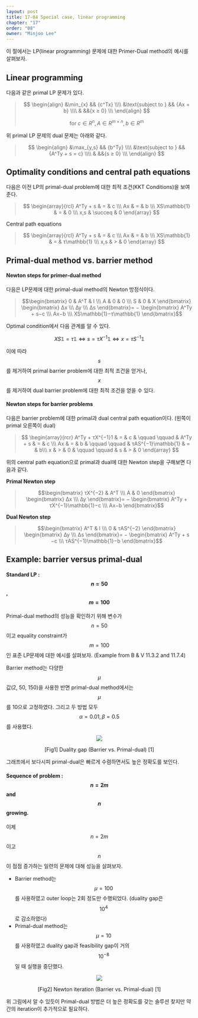 ```yaml
---
layout: post
title: 17-04 Special case, linear programming
chapter: "17"
order: "08"
owner: "Minjoo Lee"
---
```

이 절에서는 LP(linear programming) 문제에 대한 Primer-Dual method의 예시를 살펴보자.

## Linear programming
다음과 같은 primal LP 문제가 있다.
>$$
>\begin{align}
>    &\min_{x} && {c^Tx} \\\\
>    &\text{subject to } && {Ax = b} \\\\
>    & &&{x ≥ 0} \\\
>\end{align}
>$$
>
> $$\text{for } c ∈R^n, A ∈R^{m×n}, b ∈R^m$$


위 primal LP 문제의 dual 문제는 아래와 같다.
>$$
>\begin{align}
>    &\max_{y,s}  && {b^Ty} \\\\
>    &\text{subject to } && {A^Ty + s = c} \\\\
>    & &&{s ≥ 0} \\\
>\end{align}
>$$


## Optimality conditions and central path equations
다음은 이전 LP의 primal-dual problem에 대한 최적 조건(KKT Conditions)을 보여준다.
> $$
> \begin{array}{rcl}
> A^Ty + s & = & c \\\
> Ax & = & b \\\
> XS\mathbb{1} & = & 0 \\\
> x,s  & \succeq & 0
> \end{array}
> $$


Central path equations
> $$
> \begin{array}{rcl}
> A^Ty + s & = & c \\\
> Ax & = & b \\\
> XS\mathbb{1} & = & τ\mathbb{1} \\\
> x,s  & > & 0
> \end{array}
> $$


## Primal-dual method vs. barrier method
#### Newton steps for primer-dual method
다음은 LP문제에 대한 primal-dual method의 Newton 방정식이다.

> $$\begin{bmatrix}
0 & A^T & I \\\
A & 0 & 0 \\\
S & 0 & X 
\end{bmatrix}
\begin{bmatrix}
∆x \\\
∆y \\\
∆s 
\end{bmatrix}= −
\begin{bmatrix}
A^Ty + s−c \\\
Ax−b \\\
XS\mathbb{1}−τ\mathbb{1} 
\end{bmatrix}$$

Optimal condition에서 다음 관계를 알 수 있다.

$$XS\mathbb{1} = \tau \mathbb{1} \iff s = \tau X^{−1}\mathbb{1} \iff x = \tau S^{−1}\mathbb{1}$$

이에 따라 $$s$$를 제거하여 primal barrier problem에 대한 최적 조건을 얻거나, $$x$$를 제거하여 dual barrier problem에 대한 최적 조건을 얻을 수 있다.

#### Newton steps for barrier problems
다음은 barrier problem에 대한 primal과 dual central path equation이다. (왼쪽이 primal 오른쪽이 dual)
> $$
> \begin{array}{rcr}
> A^Ty + τX^{−1}1 & = & c & \qquad \qquad & A^Ty + s & = & c \\\
> Ax & = & b & \qquad \qquad & τAS^{−1}\mathbb{1} & = & b\\\
> x & > & 0 & \qquad \qquad & s & > & 0
> \end{array}
> $$
> 

위의 central path equation으로 primal과 dual에 대한 Newton step을 구해보면 다음과 같다.

**Primal Newton step**
> $$\begin{bmatrix}
τX^{−2} & A^T \\\
A & 0
\end{bmatrix}
\begin{bmatrix}
∆x \\\
∆y
\end{bmatrix}= −
\begin{bmatrix}
A^Ty + τX^{−1}\mathbb{1}−c \\\
Ax−b 
\end{bmatrix}$$ 

**Dual Newton step**
> $$\begin{bmatrix}
A^T & I \\\
0 & τAS^{−2}
\end{bmatrix}
\begin{bmatrix}
∆y \\\
∆s
\end{bmatrix}= −
\begin{bmatrix}
A^Ty + s −c \\\
τAS^{−1}\mathbb{1}−b
\end{bmatrix}$$ 


## Example: barrier versus primal-dual
#### Standard LP : $$n = 50$$, $$m = 100$$
Primal-dual method의 성능을 확인하기 위해 변수가 $$n = 50$$이고 equality constraint가 $$m = 100$$인 표준 LP문제에 대한 예시를 살펴보자. (Example from B & V 11.3.2 and 11.7.4)

Barrier method는 다양한  $$\mu$$값(2, 50, 150)을 사용한 반면 primal-dual method에서는 $$\mu$$를 10으로 고정하였다.
그리고 두 방법 모두 $$\alpha = 0.01, \beta = 0.5$$를 사용했다.


<figure class="image" style="align: center;">
<p align="center">
  <img src="https://wikidocs.net/images/page/21647/barrier_vs_primal_dual.png">
  <figcaption style="text-align: center;">[Fig1] Duality gap (Barrier vs. Primal-dual) [1]</figcaption>
</p>
</figure>

그래프에서 보다시피 primal-dual은 빠르게 수렴하면서도 높은 정확도를 보인다.

#### Sequence of problem : $$n = 2m$$ and $$n$$ growing. 
이제 $$n = 2m$$이고 $$n$$이 점점 증가하는 일련의 문제에 대해 성능을 살펴보자.

* Barrier method는 $$\mu = 100$$를 사용하였고 outer loop는 2회 정도만 수행되었다. (duality gap은 $$10^4$$로 감소하였다) 
* Primal-dual method는 $$\mu = 10$$를 사용하였고 duality gap과 feasibility gap이 거의 $$10^{−8}$$일 때 실행을 중단했다.

<figure class="image" style="align: center;">
<p align="center">
  <img src="https://wikidocs.net/images/page/21647/barrier_vs_primal_dual2.png">
  <figcaption style="text-align: center;">[Fig2] Newton iteration (Barrier vs. Primal-dual) [1]</figcaption>
</p>
</figure>

위 그림에서 알 수 있듯이 Primal-dual 방법은 더 높은 정확도를 갖는 솔루션 찾지만 약간의 iteration이 추가적으로 필요하다.








